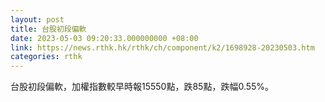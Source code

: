 ```yaml
---
layout: post
title: 台股初段偏軟
date: 2023-05-03 09:20:33.000000000 +08:00
link: https://news.rthk.hk/rthk/ch/component/k2/1698928-20230503.htm
categories: rthk
---
```


台股初段偏軟，加權指數較早時報15550點，跌85點，跌幅0.55%。
